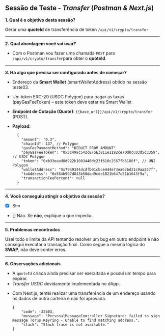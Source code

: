 ## Sessão de Teste - *Transfer* (*Postman & Next.js*)


**1. Qual é o objetivo desta sessão?**

Gerar uma **quoteId** de transferência de token `/api/v1/crypto/transfer`.

---

**2. Qual abordagem você vai usar?**
* Com o Postman vou fazer uma chamada `POST` para `/api/v1/crypto/transfer`para obter o **quoteId**.

---

**3. Há algo que precisa ser configurado antes de começar?**
- Endereço da **Smart Wallet** (smartWalletAddress) obtido na sessão teste03.
- Um token ERC-20 (USDC Polygon) para pagar as taxas (payGasFeeToken) – este token deve estar na Smart Wallet
- **Endpoint de Cotação (Quote)**: `{{base_url}}/api/v1/crypto/transfer` (POST).
- **Payload**:

        {
          "amount": "0.3",
          "chainId": 137, // Polygon
          "gasFeePaymentMethod": "DEDUCT_FROM_AMOUNT"
          "payGasFeeToken": "0x3c499c542cEF5E3811e1192ce70d8cC03d5c3359", // USDC Polygon
          "token": "0xb33eaad8d922b1083446dc23f610c2567fb5180f", // UNI Polygon 
          "walletAddress": "0x7949344dcdfb01cbce444e73ea0c6d21c9aa257f",
          "toAddress": "0x584b997d843b50dad9cde1821b647c51b1643f9a",
          "transactionFeePercent": null
        } 

---

**4. Você conseguiu atingir o objetivo da sessão?**

* [x] Sim
* [] Não. Se **não**, explique o que impediu.


---

**5. Problemas encontrados**

Usei todo o limite da API tentando resolver um bug em outro endpoint e não consegui executar a transação final.
Como segue a mesma lógica do **SWAP**, não deve conter erros.


---

**6. Observações adicionais**
* A `quoteId` criada ainda precisar ser executada e possui um tempo para expirar.
* *Transfer USDC* devidamente implementada no dApp.

- Com Next.js, tentei realizar uma transferência de um endereço usando os dados de outra carteira e não foi aprovada.

      {
          "code": -32603,
          "message": "PersonalMessageController Signature: failed to sign message Torus Keyring - Unable to find matching address.",
          "stack": "Stack trace is not available."
      }

